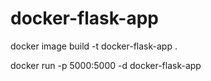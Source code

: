 # docker-flask-app

docker image build -t docker-flask-app .

docker run -p 5000:5000 -d docker-flask-app
